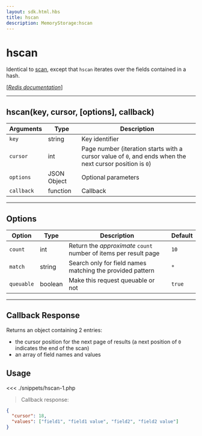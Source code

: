 ```yaml
---
layout: sdk.html.hbs
title: hscan
description: MemoryStorage:hscan
---
```


# hscan

Identical to [scan](/sdk-reference/php/3/memory-storage/scan), except that `hscan` iterates over the fields contained in a hash.

[[_Redis documentation_]](https://redis.io/commands/hscan)

---

## hscan(key, cursor, [options], callback)

| Arguments  | Type        | Description                                                                                              |
| ---------- | ----------- | -------------------------------------------------------------------------------------------------------- |
| `key`      | string      | Key identifier                                                                                           |
| `cursor`   | int         | Page number (iteration starts with a cursor value of `0`, and ends when the next cursor position is `0`) |
| `options`  | JSON Object | Optional parameters                                                                                      |
| `callback` | function    | Callback                                                                                                 |

---

## Options

| Option     | Type    | Description                                                      | Default |
| ---------- | ------- | ---------------------------------------------------------------- | ------- |
| `count`    | int     | Return the _approximate_ `count` number of items per result page | `10`    |
| `match`    | string  | Search only for field names matching the provided pattern        | `*`     |
| `queuable` | boolean | Make this request queuable or not                                | `true`  |

---

## Callback Response

Returns an object containing 2 entries:

- the cursor position for the next page of results (a next position of `0` indicates the end of the scan)
- an array of field names and values

## Usage

<<< ./snippets/hscan-1.php

> Callback response:

```json
{
  "cursor": 18,
  "values": ["field1", "field1 value", "field2", "field2 value"]
}
```
